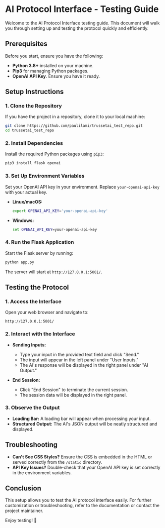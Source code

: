 
# **AI Protocol Interface - Testing Guide**

Welcome to the AI Protocol Interface testing guide. This document will walk you through setting up and testing the protocol quickly and efficiently.

## **Prerequisites**

Before you start, ensure you have the following:

- **Python 3.8+** installed on your machine.
- **Pip3** for managing Python packages.
- **OpenAI API Key**. Ensure you have it ready.

## **Setup Instructions**

### 1. **Clone the Repository**

If you have the project in a repository, clone it to your local machine:

```bash
git clone https://github.com/paulilami/trussetai_test_repo.git
cd trussetai_test_repo
```

### 2. **Install Dependencies**

Install the required Python packages using `pip3`:

```bash
pip3 install flask openai
```

### 3. **Set Up Environment Variables**

Set your OpenAI API key in your environment. Replace `your-openai-api-key` with your actual key.

- **Linux/macOS:**

  ```bash
  export OPENAI_API_KEY='your-openai-api-key'
  ```

- **Windows:**

  ```cmd
  set OPENAI_API_KEY=your-openai-api-key
  ```

### 4. **Run the Flask Application**

Start the Flask server by running:

```bash
python app.py
```

The server will start at `http://127.0.0.1:5001/`.

## **Testing the Protocol**

### 1. **Access the Interface**

Open your web browser and navigate to:

```
http://127.0.0.1:5001/
```

### 2. **Interact with the Interface**

- **Sending Inputs:**
  - Type your input in the provided text field and click "Send."
  - The input will appear in the left panel under "User Inputs."
  - The AI's response will be displayed in the right panel under "AI Output."

- **End Session:**
  - Click "End Session" to terminate the current session.
  - The session data will be displayed in the right panel.

### 3. **Observe the Output**

- **Loading Bar:** A loading bar will appear when processing your input.
- **Structured Output:** The AI's JSON output will be neatly structured and displayed.

## **Troubleshooting**

- **Can't See CSS Styles?** Ensure the CSS is embedded in the HTML or served correctly from the `/static` directory.
- **API Key Issues?** Double-check that your OpenAI API key is set correctly in the environment variables.

## **Conclusion**

This setup allows you to test the AI protocol interface easily. For further customization or troubleshooting, refer to the documentation or contact the project maintainer.

Enjoy testing! 🎉
